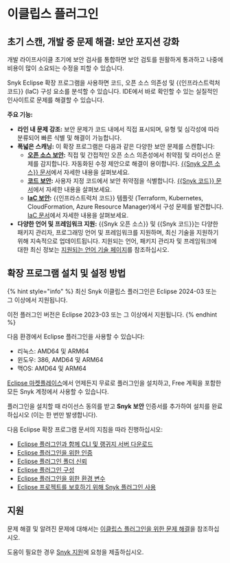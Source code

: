 # 이클립스 플러그인

## **초기 스캔, 개발 중 문제 해결: 보안 포지션 강화**

개발 라이프사이클 초기에 보안 검사를 통합하면 보안 검토를 원활하게 통과하고 나중에 비용이 많이 소요되는 수정을 피할 수 있습니다.

Snyk Eclipse 확장 프로그램을 사용하면 코드, 오픈 소스 의존성 및 {{인프라스트럭처 코드}} (IaC) 구성 요소를 분석할 수 있습니다. IDE에서 바로 확인할 수 있는 실질적인 인사이트로 문제를 해결할 수 있습니다.

**주요 기능:**

- **라인 내 문제 강조:** 보안 문제가 코드 내에서 직접 표시되며, 유형 및 심각성에 따라 분류되어 빠른 식별 및 해결이 가능합니다.
- **폭넓은 스캐닝:** 이 확장 프로그램은 다음과 같은 다양한 보안 문제를 스캔합니다:
  - [**오픈 소스 보안**](https://snyk.io/product/open-source-security-management/)**:** 직접 및 간접적인 오픈 소스 의존성에서 취약점 및 라이선스 문제를 감지합니다. 자동화된 수정 제안으로 해결이 용이합니다. [{{Snyk 오픈 소스}} 문서](https://docs.snyk.io/scan-using-snyk/snyk-open-source)에서 자세한 내용을 살펴보세요.
  - [**코드 보안**](https://snyk.io/product/snyk-code/)**:** 사용자 지정 코드에서 보안 취약점을 식별합니다. [{{Snyk 코드}} 문서](https://docs.snyk.io/scan-using-snyk/snyk-code)에서 자세한 내용을 살펴보세요.
  - [**IaC 보안**](https://snyk.io/product/infrastructure-as-code-security/)**:** {{인프라스트럭처 코드}} 템플릿 (Terraform, Kubernetes, CloudFormation, Azure Resource Manager)에서 구성 문제를 발견합니다. [IaC 문서](https://docs.snyk.io/scan-using-snyk/snyk-iac)에서 자세한 내용을 살펴보세요.
- **다양한 언어 및 프레임워크 지원:** {{Snyk 오픈 소스}} 및 {{Snyk 코드}}는 다양한 패키지 관리자, 프로그래밍 언어 및 프레임워크를 지원하며, 최신 기술을 지원하기 위해 지속적으로 업데이트됩니다. 지원되는 언어, 패키지 관리자 및 프레임워크에 대한 최신 정보는 [지원되는 언어 기술 페이지](https://docs.snyk.io/supported-languages-package-managers-and-frameworks)를 참조하십시오.

## 확장 프로그램 설치 및 설정 방법

{% hint style="info" %}
최신 Snyk 이클립스 플러그인은 Eclipse 2024-03 또는 그 이상에서 지원됩니다.&#x20;

이전 플러그인 버전은 Eclipse 2023-03 또는 그 이상에서 지원됩니다.
{% endhint %}

다음 환경에서 Eclipse 플러그인을 사용할 수 있습니다:

- 리눅스: AMD64 및 ARM64
- 윈도우: 386, AMD64 및 ARM64
- 맥OS: AMD64 및 ARM64

[Eclipse 마켓플레이스](https://marketplace.eclipse.org/content/snyk-security)에서 언제든지 무료로 플러그인을 설치하고, Free 계획을 포함한 모든 Snyk 계정에서 사용할 수 있습니다.&#x20;

플러그인을 설치할 때 라이선스 동의를 받고 **Snyk 보안** 인증서를 추가하여 설치를 완료하십시오 (이는 한 번만 발생합니다).

다음 Eclipse 확장 프로그램 문서의 지침을 따라 진행하십시오:

- [Eclipse 플러그인과 함께 CLI 및 랭귀지 서버 다운로드](https://docs.snyk.io/ide-tools/eclipse-plugin/download-the-cli-and-language-server-with-the-eclipse-plugin)
- [Eclipse 플러그인을 위한 인증](https://docs.snyk.io/ide-tools/eclipse-plugin/authentication-for-the-eclipse-plugin)
- [Eclipse 플러그인 폴더 신뢰](https://docs.snyk.io/scm-ide-and-ci-cd-integrations/snyk-ide-plugins-and-extensions/eclipse-plugin/folder-trust)
- [Eclipse 플러그인 구성](https://docs.snyk.io/ide-tools/eclipse-plugin/configuration-of-the-eclipse-plugin)
- [Eclipse 플러그인을 위한 환경 변수](https://docs.snyk.io/ide-tools/eclipse-plugin/environment-variables-for-the-eclipse-plugin)
- [Eclipse 프로젝트를 보호하기 위해 Snyk 플러그인 사용](https://docs.snyk.io/ide-tools/eclipse-plugin/use-the-snyk-plugin-to-secure-your-eclipse-projects)

## 지원

문제 해결 및 알려진 문제에 대해서는 [이클립스 플러그인을 위한 문제 해결](https://docs.snyk.io/scm-ide-and-ci-cd-integrations/snyk-ide-plugins-and-extensions/eclipse-plugin/troubleshooting-for-the-eclipse-plugin)을 참조하십시오.

도움이 필요한 경우 [Snyk 지원](https://support.snyk.io)에 요청을 제출하십시오.